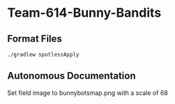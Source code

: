 # Team-614-Bunny-Bandits

## Format Files

```
./gradlew spotlessApply
```

## Autonomous Documentation

Set field image to bunnybotsmap.png with a scale of 68
